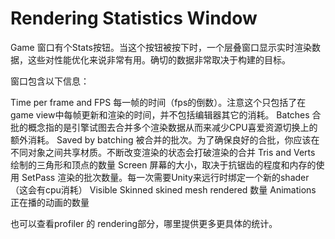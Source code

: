 # Rendering Statistics Window
Game 窗口有个Stats按钮。当这个按钮被按下时，一个层叠窗口显示实时渲染数据，这些对性能优化来说非常有用。确切的数据非常取决于构建的目标。

窗口包含以下信息：

Time per frame and FPS 每一帧的时间（fps的倒数）。注意这个只包括了在game view中每帧更新和渲染的时间，并不包括编辑器其它的消耗。
Batches 合批的概念指的是引擎试图去合并多个渲染数据从而来减少CPU喜爱资源切换上的额外消耗。
Saved by batching 被合并的批次。为了确保良好的合批，你应该在不同对象之间共享材质。不断改变渲染的状态会打破渲染的合并
Tris and Verts 绘制的三角形和顶点的数量
Screen 屏幕的大小，取决于抗锯齿的程度和内存的使用
SetPass 渲染的批次数量。每一次需要Unity来远行时绑定一个新的shader（这会有cpu消耗）
Visible Skinned skined mesh rendered 数量
Animations 正在播的动画的数量

也可以查看profiler 的 rendering部分，哪里提供更多更具体的统计。
